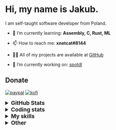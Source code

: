 # Hi, my name is Jakub.

I am self-taught software developer from Poland.

- 🌱 I’m currently learning: **Assembly, C, Rust, ML**

- 📫 How to reach me: **xnetcat#8144**

- 👨‍💻 All of my projects are available at [GitHub](https://github.com/xnetcat?tab=repositories)

- 🔭 I’m currently working on: [spotdl](https://github.com/spotDL/spotify-downloader)

## Donate

[![paypal](https://img.shields.io/badge/paypal-%2300457C.svg?&style=for-the-badge&logo=paypal&logoColor=white)](https://paypal.me/kko7)
[![kofi](https://img.shields.io/badge/kofi-%23F16061.svg?&style=for-the-badge&logo=ko-fi&logoColor=white)](https://ko-fi.com/xnetcat)



<details>
  <summary style="font-size:1.25em"><strong>GitHub Stats</strong></summary>
  <a href="https://github.com/anuraghazra/github-readme-stats" title="Go to Source">
    <img height=175 align="center" src="https://github-readme-stats.vercel.app/api?username=xnetcat&show_icons=true&theme=gotham">
  </a>
  <a href="https://github.com/anuraghazra/github-readme-stats">
  <img height=175 align="center" src="https://github-readme-stats.vercel.app/api/top-langs/?username=xnetcat&title_color=2aa889&text_color=99d1ce&icon_color=2bbc8a&bg_color=0c1014&langs_count=8&layout=compact" />
  </a>
</details>

<details>
  <summary style="font-size:1.25em"><strong>Coding stats</strong></summary>
  <!--START_SECTION:waka-->
<div class="waka-stats"><strong>🐱 My GitHub Data</strong>
<ul>
<li>🏆 368 Contributions in the Year 2023
<li>📦 77.1 kB Used in GitHub's Storage
<li>💼 Opted to Hire
<li>📜 18 Public Repositories
<li>🔑 2 Private Repositories
</ul><pre lang="text">
<strong>📅 I'm Most Productive on Saturday</strong>
<code>Monday       76 commits     ████░░░░░░░░░░░░░░░░░░░░░   15.83% 
Tuesday      61 commits     ███░░░░░░░░░░░░░░░░░░░░░░   12.71% 
Wednesday    27 commits     █░░░░░░░░░░░░░░░░░░░░░░░░   5.62% 
Thursday     70 commits     ███░░░░░░░░░░░░░░░░░░░░░░   14.58% 
Friday       69 commits     ███░░░░░░░░░░░░░░░░░░░░░░   14.37% 
Saturday     100 commits    █████░░░░░░░░░░░░░░░░░░░░   20.83% 
Sunday       77 commits     ████░░░░░░░░░░░░░░░░░░░░░   16.04%</code>
</pre>

<pre lang="text"><strong>📊 This Week I Spent My Time On</strong>
<code>⌚︎  Time Zone: Europe/Warsaw
💬︎  Programming Languages: 
Python                   6 hrs 10 mins       ████████████████████████░   95.66% 
Other                    14 mins             █░░░░░░░░░░░░░░░░░░░░░░░░   3.72% 
Markdown                 2 mins              ░░░░░░░░░░░░░░░░░░░░░░░░░   0.58% 
TOML                     0 secs              ░░░░░░░░░░░░░░░░░░░░░░░░░   0.03%
🔥  Editors: 
VS Code                  6 hrs 27 mins       █████████████████████████   100.0%
🐱‍‍💻   Projects: 
spotify-downloader       5 hrs 47 mins       ██████████████████████░░░   89.75% 
Universal-Controller-Scri33 mins             ██░░░░░░░░░░░░░░░░░░░░░░░   8.77% 
fl_classes               4 mins              ░░░░░░░░░░░░░░░░░░░░░░░░░   1.26% 
fl_typing                0 secs              ░░░░░░░░░░░░░░░░░░░░░░░░░   0.21%
‍‍💻   Operating System: 
Windows                  6 hrs 27 mins       █████████████████████████   100.0%</code></pre><pre lang="text">
<strong>I Mostly Code in Python</strong>
<code>Python                   11 repos            █████████████░░░░░░░░░░░░   55.0% 
JavaScript               3 repos             ███░░░░░░░░░░░░░░░░░░░░░░   15.0% 
HTML                     2 repos             ██░░░░░░░░░░░░░░░░░░░░░░░   10.0% 
TypeScript               2 repos             ██░░░░░░░░░░░░░░░░░░░░░░░   10.0% 
Jupyter Notebook         1 repo              █░░░░░░░░░░░░░░░░░░░░░░░░   5.0%</code>
</pre>

**Timeline**

![Chart not found](https://raw.githubusercontent.com/xnetcat/xnetcat/master/charts/bar_graph.png) 


 Last Updated on 11/06/2023 02:05:06 UTC
<!--END_SECTION:waka-->
</details>

<details>
  <summary style="font-size:1.25em"><strong>My skills</strong></summary>
 
 ## Languages

![JavaScript](https://img.shields.io/badge/javascript%20-%23323330.svg?&style=for-the-badge&logo=javascript&logoColor=%23F7DF1E)
![Python](https://img.shields.io/badge/python%20-%2314354C.svg?&style=for-the-badge&logo=python&logoColor=white)
![HTML5](https://img.shields.io/badge/html5%20-%23E34F26.svg?&style=for-the-badge&logo=html5&logoColor=white)
![CSS3](https://img.shields.io/badge/css3%20-%231572B6.svg?&style=for-the-badge&logo=css3&logoColor=white)
![Shell Script](https://img.shields.io/badge/shell_script%20-%23121011.svg?&style=for-the-badge&logo=gnu-bash&logoColor=white)
![Markdown](https://img.shields.io/badge/markdown-%23000000.svg?&style=for-the-badge&logo=markdown&logoColor=white)

## Frameworks

![Flask](https://img.shields.io/badge/flask%20-%23000.svg?&style=for-the-badge&logo=flask&logoColor=white)
![Selenium](https://img.shields.io/badge/selenium%20-%2343B02A.svg?&style=for-the-badge&logo=selenium&logoColor=white)

## Version Control

![Git](https://img.shields.io/badge/git%20-%23F05033.svg?&style=for-the-badge&logo=git&logoColor=white)
![GitHub](https://img.shields.io/badge/github%20-%23121011.svg?&style=for-the-badge&logo=github&logoColor=white)

## CI

![GitHub Actions](https://img.shields.io/badge/github%20actions%20-%232671E5.svg?&style=for-the-badge&logo=github%20actions&logoColor=white)

## Other

![Jupyter](https://img.shields.io/badge/Jupyter%20-%23F37626.svg?&style=for-the-badge&logo=Jupyter&logoColor=white)

</details>

<details>
  <summary style="font-size:1.25em"><strong>Other</strong></summary>

## Contact

[![protonmail](https://img.shields.io/badge/protonmail-%238B89CC.svg?&style=for-the-badge&logo=protonmail&logoColor=white)](mailto:xnetcat@pm.me)
[![gmail](https://img.shields.io/badge/gmail-%23D14836.svg?&style=for-the-badge&logo=gmail&logoColor=white)](mailto:xnetcat.dev@gmail.com)
![discord](https://img.shields.io/badge/xnetcat%238144-7289DA.svg?&style=for-the-badge&logo=discord&logoColor=white)

</details>
